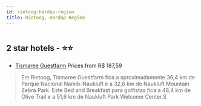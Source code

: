 ```yaml
---
id: rietoog-hardap-region
title: Rietoog, Hardap Region
---
```


<center><img src="https://i.travelapi.com/hotels/34000000/33410000/33407600/33407569/feb0c9bc_z.jpg" alt="" /></center>


##  2 star hotels - ⭐️⭐️

-    [Tismaree Guestfarm](https://us.hurb.com/hotels/rietoog/tismaree-guestfarm-HT-FK7I?cmp=18055) Prices from R$ 187,59
   > Em Rietoog, Tismaree Guestfarm fica a aproximadamente 36,4 km de Parque Nacional Namib-Naukluft e a 32,6 km de Naukluft Mountain Zebra Park.  Este Bed and Breakfast para golfistas fica a 48,4 km de Olive Trail e a 51,6 km de Naukluft Park Welcome Center.S
